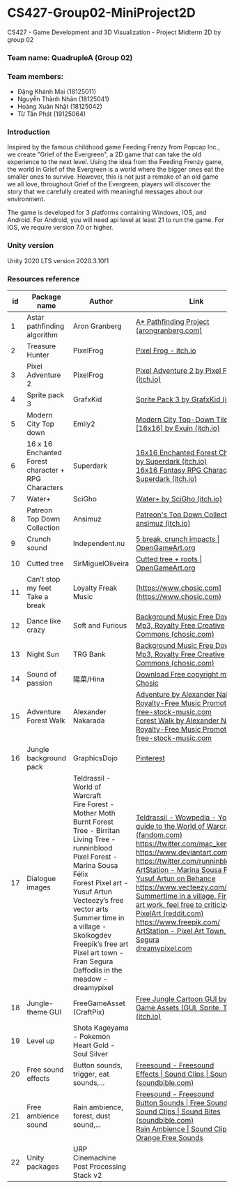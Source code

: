# CS427-Group02-MiniProject2D
CS427 - Game Development and 3D Visualization - Project Midterm 2D by group 02

### Team name: QuadrupleA (Group 02)

### Team members:
* Đặng Khánh Mai (18125011)
* Nguyễn Thành Nhân (18125041)
* Hoàng Xuân Nhật (18125042)
* Từ Tấn Phát (19125064)

### Introduction
Inspired by the famous childhood game Feeding Frenzy from Popcap Inc., we create "Grief of the Evergreen", a 2D game that can take the old experience to the next level. Using the idea from the Feeding Frenzy game, the world in Grief of the Evergreen is a world where the bigger ones eat the smaller ones to survive. However, this is not just a remake of an old game we all love, throughout Grief of the Evergreen, players will discover the story that we carefully created with meaningful messages about our environment.

The game is developed for 3 platforms containing Windows, IOS, and Android. For Android, you will need api level at least 21 to run the game. For IOS, we require version 7.0 or higher.

### Unity version
Unity 2020 LTS version 2020.3.10f1

### Resources reference
| id | Package name | Author | Link |
|----|--------------|--------|------|
| 1 | Astar pathfinding algorithm | Aron Granberg | [A* Pathfinding Project (arongranberg.com)](https://arongranberg.com/astar/) | 
| 2 | Treasure Hunter | PixelFrog | [Pixel Frog - itch.io](https://pixelfrog-assets.itch.io/) |
| 3 | Pixel Adventure 2 | PixelFrog | [Pixel Adventure 2 by Pixel Frog (itch.io)](https://pixelfrog-assets.itch.io/pixel-adventure-2) |
| 4 | Sprite pack 3 | GrafxKid | [Sprite Pack 3 by GrafxKid (itch.io)](https://grafxkid.itch.io/sprite-pack-3) |
| 5 | Modern City Top down | Emily2 | [Modern City Top-Down Tileset [16x16] by Exuin (itch.io)](https://emily2.itch.io/modern-city) |
| 6 | 16 x 16 Enchanted Forest character + RPG Characters | Superdark | [16x16 Enchanted Forest Characters by Superdark (itch.io)](https://superdark.itch.io/enchanted-forest-characters) <br/> [16x16 Fantasy RPG Characters by Superdark (itch.io)](https://superdark.itch.io/16x16-free-npc-pack) | 
| 7 | Water+ | SciGho | [Water+ by SciGho (itch.io)](https://ninjikin.itch.io/water) |
| 8 | Patreon Top Down Collection | Ansimuz | [Patreon's Top Down Collection by ansimuz (itch.io)](https://ansimuz.itch.io/patreons-top-down-collection) |
| 9 | Crunch sound | Independent.nu | [5 break, crunch impacts \| OpenGameArt.org](https://opengameart.org/content/5-break-crunch-impacts) |
| 10 | Cutted tree | SirMiguelOliveira | [Cutted tree + roots \| OpenGameArt.org](https://opengameart.org/content/cutted-tree-roots) |
| 11 | Can’t stop my feet <br/> Take a break | Loyalty Freak Music | [https://www.chosic.com](https://www.chosic.com) | 
| 12 | Dance like crazy | Soft and Furious | [Background Music Free Download Mp3, Royalty Free Creative Commons (chosic.com)](https://www.chosic.com/free-music/all/?keyword=dance%20like%20crazy) |
| 13 | Night Sun | TRG Bank | [Background Music Free Download Mp3, Royalty Free Creative Commons (chosic.com)](https://www.chosic.com/free-music/all/?keyword=dance%20like%20crazy) |
| 14 | Sound of passion | 陽菜/Hina | [Download Free copyright music - Chosic](https://www.chosic.com/download-audio/?t=28490&tag=Energetic) | 
| 15 | Adventure <br/> Forest Walk | Alexander Nakarada | [Adventure by Alexander Nakarada \| Royalty-Free Music Promoted by free-stock-music.com](https://www.free-stock-music.com/alexander-nakarada-adventure.html) <br/> [Forest Walk by Alexander Nakarada \| Royalty-Free Music Promoted by free-stock-music.com](https://www.free-stock-music.com/alexander-nakarada-forest-walk.html) | 
| 16 | Jungle background pack | GraphicsDojo | [Pinterest](https://www.pinterest.com/pin/776871004453323037/) |
| 17 | Dialogue images | Teldrassil - World of Warcraft <br/> Fire Forest - Mother Moth <br/> Burnt Forest Tree - Birritan <br/> Living Tree - runninblood <br/> Pixel Forest - Marina Sousa Félix <br/> Forest Pixel art - Yusuf Artun <br/> Vecteezy’s free vector arts <br/> Summer time in a village - Skolkogdev <br/> Freepik’s free art <br/> Pixel art town - Fran Segura <br/> Daffodils in the meadow - dreamypixel | [Teldrassil - Wowpedia - Your wiki guide to the World of Warcraft (fandom.com)](https://wowpedia.fandom.com/wiki/Teldrassil) <br/> https://twitter.com/mac_kenzie_main <br/> https://www.deviantart.com/birritan <br/> https://twitter.com/runninblood <br/> [ArtStation - Marina Sousa Félix](https://www.artstation.com/underabsolute) <br/> [Yusuf Artun on Behance](https://www.behance.net/YusufArtun) <br/> https://www.vecteezy.com/ <br/> [Summertime in a village. First pixel-art work, feel free to criticize. : PixelArt (reddit.com)](https://www.reddit.com/user/Skolkogdev/) <br/> https://www.freepik.com/ <br/> [ArtStation - Pixel Art Town, Fran Segura](https://www.artstation.com/artwork/3D3zm) <br/> [dreamypixel.com](http://dreamypixel.com/product/daffodils-on-the-meadow/)
| 18 | Jungle-theme GUI | FreeGameAsset (CraftPix) | [Free Jungle Cartoon GUI by Free Game Assets (GUI, Sprite, Tilesets) (itch.io)](https://free-game-assets.itch.io/free-jungle-cartoon-gui) |
| 19 | Level up | Shota Kageyama - Pokemon Heart Gold - Soul Silver | |
| 20 | Free sound effects | Button sounds, trigger, eat sounds,... | [Freesound - Freesound](https://freesound.org/) <br/> [Effects \| Sound Clips \| Sound Bites (soundbible.com)](https://soundbible.com/search.php?q=button) |
| 21 | Free ambience sound | Rain ambience, forest, dust sound,... | [Freesound - Freesound](https://freesound.org/) <br/> [Button Sounds \| Free Sound Effects \| Sound Clips \| Sound Bites (soundbible.com)](https://soundbible.com/search.php?q=button) <br/> [Rain Ambience \| Sound Clips From Orange Free Sounds](https://orangefreesounds.com/rain-ambience/)
| 22 | Unity packages | URP <br/> Cinemachine <br/> Post Processing Stack v2 | |
